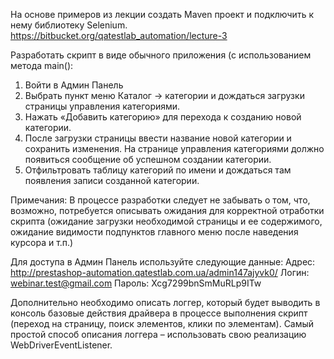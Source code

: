 На основе примеров из лекции создать Maven проект и подключить к нему библиотеку Selenium. https://bitbucket.org/qatestlab_automation/lecture-3

Разработать скрипт в виде обычного приложения (с использованием метода main():
1. Войти в Админ Панель
2. Выбрать пункт меню Каталог -> категории и дождаться загрузки страницы управления категориями.
3. Нажать «Добавить категорию» для перехода к созданию новой категории.
4. После загрузки страницы ввести название новой категории и сохранить изменения. На странице управления категориями должно появиться сообщение об успешном создании категории.
5. Отфильтровать таблицу категорий по имени и дождаться там появления записи созданной категории.

Примечания: В процессе разработки следует не забывать о том, что, возможно, потребуется описывать ожидания для корректной отработки скрипта (ожидание загрузки необходимой страницы и ее содержимого, ожидание видимости подпунктов главного меню после наведения курсора и т.п.)

Для доступа в Админ Панель используйте следующие данные:
Адрес: http://prestashop-automation.qatestlab.com.ua/admin147ajyvk0/
Логин: webinar.test@gmail.com
Пароль: Xcg7299bnSmMuRLp9ITw

Дополнительно необходимо описать логгер, который будет выводить в консоль базовые действия драйвера в процессе выполнения скрипт (переход на страницу, поиск элементов, клики по элементам). Самый простой способ описания логгера – использовать свою реализацию WebDriverEventListener.